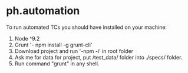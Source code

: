 # ph.automation

To run automated TCs you should have installed on your machine:
1. Node ^9.2
2. Grunt '- npm install -g grunt-cli'
3. Download project and run '-npm -i' in root folder
4. Ask me for data for project, put /test_data/ folder into ./specs/ folder.
5. Run command "grunt" in any shell.
